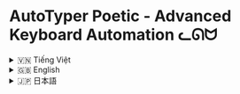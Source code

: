 # AutoTyper Poetic - Advanced Keyboard Automation ᓚᘏᗢ



<!-- Vietnamese -->
<details>
<summary>🇻🇳 Tiếng Việt</summary>

## Giới thiệu

**AutoTyper Poetic** là một ứng dụng máy tính để bàn được thiết kế để tự động hóa các tác vụ nhập liệu bàn phím. Ứng dụng cung cấp hai chế độ chính: chế độ **AutoTyper** cơ bản để gõ văn bản hoặc phím lặp đi lặp lại, và chế độ **Ghi & Phát** nâng cao để ghi lại và phát lại các chuỗi hành động bàn phím phức tạp. Với giao diện trực quan, hỗ trợ đa ngôn ngữ, khả năng tùy chỉnh hotkey và quản lý cấu hình linh hoạt, AutoTyper Poetic là công cụ hữu ích cho việc tự động hóa các công việc lặp đi lặp lại hoặc thực hiện các macro bàn phím.

Ứng dụng được xây dựng bằng Python và PySide6 cho giao diện người dùng, cùng với `pynput` để xử lý tương tác bàn phím.

**LƯU Ý QUAN TRỌNG:**

*   📜 **Tập tin cấu hình:** Cài đặt của người dùng (ngôn ngữ, kích thước cửa sổ, hotkey, macro đã ghi, v.v.) được lưu trong `autokeyboard_config.json` tại thư mục gốc của ứng dụng.
*   🚀 **Script chạy nhanh:** Các tệp `run.bat` (Windows) và `run.sh` (Linux/macOS) được cung cấp để tự động hóa việc tạo môi trường ảo (nếu chưa có) và cài đặt các thư viện cần thiết.

## Tính năng

*   **Hoạt động Hai Chế độ:**
    *   **Chế độ AutoTyper:**
        *   Tự động gõ văn bản do người dùng xác định hoặc các tổ hợp phím đặc biệt (ví dụ: `<enter>`, `<f1>`).
        *   Khoảng thời gian giữa các lần gõ có thể điều chỉnh (tính bằng mili giây).
        *   Số lần lặp lại có thể cấu hình (0 cho vô hạn).
        *   Hotkey chuyên dụng (mặc định F9, có thể thay đổi) để bắt đầu/dừng việc gõ tự động.
    *   **Chế độ Ghi & Phát (Giao diện Nâng cao):**
        *   Ghi lại các chuỗi hành động bàn phím (nhấn phím, thả phím và thời gian chính xác giữa chúng).
        *   Lớp phủ đếm ngược trực quan trước khi bắt đầu ghi.
        *   Các hotkey chuyên dụng (mặc định F10 để ghi, F11 để phát, có thể thay đổi) để bắt đầu/dừng ghi và phát lại.
        *   Các hành động đã ghi được hiển thị trong bảng (Phím, Hành động, Độ trễ).
        *   Phát lại các chuỗi đã ghi với số lần lặp có thể điều chỉnh (0 cho vô hạn).
        *   Tùy chọn xóa các hành động đã ghi.
*   **Giao diện Thân thiện với Người dùng:**
    *   Giao diện đồ họa trực quan được xây dựng bằng PySide6.
    *   Thanh tiêu đề tùy chỉnh với các nút điều khiển cửa sổ tiêu chuẩn (thu nhỏ, phóng to, đóng) và phong cách tùy chỉnh.
    *   Hỗ trợ kéo và thay đổi kích thước cửa sổ.
    *   Hiệu ứng chuyển động mượt mà khi mở/đóng cửa sổ và chuyển đổi giữa các trang.
*   **Hỗ trợ Đa ngôn ngữ:**
    *   Giao diện có sẵn bằng Tiếng Anh (English), Tiếng Việt (Vietnamese), và Tiếng Nhật (日本語).
    *   Dễ dàng chuyển đổi ngôn ngữ thông qua menu thả xuống trên thanh tiêu đề.
*   **Quản lý Cấu hình:**
    *   Cài đặt được lưu trữ bền vững trong `autokeyboard_config.json`.
    *   Lưu tùy chọn ngôn ngữ, kích thước/vị trí cửa sổ, chế độ hoạt động, tất cả hotkey, cài đặt AutoTyper, và các macro đã ghi.
    *   Các chức năng "Tải Cấu hình", "Lưu dạng..." và "Lưu Hiện tại".
*   **Quản lý Hotkey:**
    *   Giao diện dễ sử dụng để thay đổi hotkey cho AutoTyper, Bắt đầu/Dừng Ghi, và Bắt đầu/Dừng Phát lại.
    *   Phát hiện xung đột hotkey để tránh gán cùng một hotkey cho nhiều hành động.
*   **Tương thích Đa nền tảng:**
    *   Bao gồm `run.bat` cho Windows và `run.sh` cho Linux/macOS để đơn giản hóa việc thiết lập và thực thi.
    *   Các script này sẽ xử lý việc tạo môi trường ảo và cài đặt các thư viện phụ thuộc.
*   **Trạng thái & Phản hồi:**
    *   Cập nhật trạng thái theo thời gian thực trong ứng dụng.
    *   Lớp phủ đếm ngược trực quan khi ghi.
    *   Các hộp thoại thông báo lỗi và xác nhận.

## Điều kiện tiên quyết (Để chạy từ mã nguồn)

1.  **Python:** Nên sử dụng Python 3.x. Các script `run.bat`/`run.sh` sẽ cố gắng sử dụng `python` (Windows) hoặc `python3`/`python` (Linux/macOS) có sẵn trong PATH.
2.  **Pip:** Trình quản lý gói Python (thường đi kèm với Python).

## Cài đặt & Chạy ứng dụng (Từ mã nguồn)

Cách dễ nhất để chạy ứng dụng là sử dụng các script được cung cấp:

1.  **Tải mã nguồn:**
    *   Sao chép (clone) repository này hoặc tải về dưới dạng ZIP và giải nén.

2.  **Chạy script cài đặt và khởi động:**
    *   **Trên Windows:**
        *   Điều hướng đến thư mục `windows` trong dự án.
        *   Chạy file `run.bat`.
    *   **Trên Linux/macOS:**
        *   Mở terminal, điều hướng đến thư mục `linux-mac` trong dự án.
        *   Cấp quyền thực thi cho script: `chmod +x run.sh`
        *   Chạy script: `./run.sh`

    Các script này sẽ:
    *   Kiểm tra và tạo một môi trường ảo Python tên là `venv` trong thư mục gốc của dự án (nếu chưa có).
    *   Kích hoạt môi trường ảo.
    *   Cài đặt các thư viện cần thiết từ `requirements.txt`.
    *   Khởi chạy ứng dụng.

**Cài đặt Thủ công (Nếu không muốn dùng script):**

1.  **Tải mã nguồn.**
2.  Mở terminal hoặc command prompt, điều hướng đến thư mục gốc của dự án.
3.  **(Khuyến nghị)** Tạo và kích hoạt một môi trường ảo Python:
    ```bash
    python -m venv venv
    # Windows:
    venv\Scripts\activate
    # Linux/macOS:
    source venv/bin/activate
    ```
4.  Cài đặt các thư viện cần thiết:
    ```bash
    pip install -r requirements.txt
    ```
5.  Chạy ứng dụng:
    ```bash
    python main.py
    ```

## Hướng dẫn sử dụng

Sau khi ứng dụng khởi chạy:

*   **Chuyển đổi Chế độ:** Sử dụng nút "Nâng cao" / "AutoTyper" trên thanh tiêu đề để chuyển đổi giữa chế độ AutoTyper và chế độ Ghi & Phát.
*   **Chọn Ngôn ngữ:** Sử dụng menu thả xuống ngôn ngữ trên thanh tiêu đề.
*   **Chế độ AutoTyper:**
    *   **Văn bản/Phím:** Nhập văn bản bạn muốn gõ tự động. Đối với các phím đặc biệt, sử dụng định dạng `<key_name>` (ví dụ: `<enter>`, `<f12>`, `<space>`).
    *   **Khoảng thời gian:** Đặt khoảng thời gian (ms) giữa mỗi lần gõ/nhấn phím.
    *   **Số lần lặp:** Đặt số lần lặp lại (0 cho vô hạn).
    *   **Hotkey:** Mặc định là F9. Nhấn nút "Thay đổi Hotkey" để đặt hotkey mới. Nhấn hotkey này để Bắt đầu/Dừng.
    *   **Nút Start/Stop:** Cũng có thể dùng để bắt đầu/dừng.
*   **Chế độ Ghi & Phát (Nâng cao):**
    *   **Hotkey Ghi/Dừng:** Mặc định F10. Dùng để bắt đầu (sau khi đếm ngược) và dừng ghi. Có thể thay đổi bằng nút "Đổi Hotkey Ghi".
    *   **Hotkey Phát/Dừng:** Mặc định F11. Dùng để bắt đầu/dừng phát lại các hành động đã ghi. Có thể thay đổi bằng nút "Đổi Hotkey Phát".
    *   **Số lần lặp (Phát):** Đặt số lần phát lại chuỗi hành động (0 cho vô hạn).
    *   **Nút Bắt đầu Ghi / Dừng Ghi:** Bắt đầu/dừng quá trình ghi.
    *   **Nút Phát Bản Ghi / Dừng Phát:** Phát/dừng phát lại.
    *   **Nút Xóa Bản Ghi:** Xóa tất cả các hành động đã ghi trong bảng.
    *   **Bảng sự kiện:** Hiển thị các phím đã ghi, hành động (nhấn/thả) và độ trễ.
*   **Quản lý Cấu hình:**
    *   **Tải Cấu hình:** Tải cài đặt từ một tệp `.json`.
    *   **Lưu dạng...:** Lưu cấu hình hiện tại vào một tệp `.json` mới.
    *   **Lưu Hiện tại:** Lưu cấu hình hiện tại vào tệp `autokeyboard_config.json` đang được sử dụng.
    Cấu hình bao gồm ngôn ngữ, trạng thái cửa sổ, cài đặt AutoTyper, cài đặt Ghi/Phát và các hotkey.

## Cấu trúc thư mục (Đơn giản hóa)

```
autokeyboard/
├── assets/               # Tài sản như icon
│   └── icon.ico
├── core/                 # Logic cốt lõi (dịch thuật, workers)
│   ├── translations.py
│   └── workers.py
├── gui/                  # Mã nguồn giao diện người dùng (các trang, cửa sổ, widget tùy chỉnh)
│   ├── autotyper_page.py
│   ├── base_main_window.py
│   ├── constants.py
│   ├── countdown_overlay.py
│   ├── custom_title_bar.py
│   ├── main_window.py
│   └── recorder_page.py
├── linux-mac/            # Script chạy cho Linux/macOS
│   └── run.sh
├── windows/              # Script chạy cho Windows
│   └── run.bat
├── venv/                 # (Thư mục môi trường ảo, được tạo bởi script)
├── .gitignore
├── autokeyboard_config.json # Tệp cấu hình mặc định/được lưu
├── main.py               # Điểm vào chính của ứng dụng
└── requirements.txt      # Danh sách các thư viện Python cần thiết
```

## Công nghệ sử dụng

*   **Python**
*   **PySide6:** Bộ công cụ Qt cho Python (GUI).
*   **pynput:** Thư viện để điều khiển và giám sát thiết bị nhập liệu (bàn phím).

</details>

<!-- English -->
<details>
<summary>🇬🇧 English</summary>

## Introduction

**AutoTyper Poetic** is a desktop application designed to automate keyboard input tasks. It offers two main modes: a basic **AutoTyper** mode for repeatedly typing text or keys, and an advanced **Recorder & Player** mode for recording and replaying complex keyboard action sequences. With an intuitive interface, multilingual support, customizable hotkeys, and flexible configuration management, AutoTyper Poetic is a useful tool for automating repetitive tasks or executing keyboard macros.

The application is built using Python and PySide6 for the user interface, along with `pynput` for handling keyboard interactions.

**IMPORTANT NOTES:**

*   📜 **Configuration File:** User settings (language, window size, hotkeys, recorded macros, etc.) are stored in `autokeyboard_config.json` in the application's root directory.
*   🚀 **Quick Run Scripts:** `run.bat` (Windows) and `run.sh` (Linux/macOS) files are provided to automate virtual environment creation (if not present) and dependency installation.

## Features

*   **Dual Mode Operation:**
    *   **AutoTyper Mode:**
        *   Automated typing of user-defined text or special key combinations (e.g., `<enter>`, `<f1>`).
        *   Adjustable typing interval (in milliseconds).
        *   Configurable repetition count (0 for infinite).
        *   Dedicated hotkey (default F9, changeable) to start/stop auto-typing.
    *   **Recorder & Player Mode (Advanced View):**
        *   Record sequences of keyboard actions (key presses, releases, and precise timings between them).
        *   Visual countdown overlay before recording starts.
        *   Dedicated hotkeys (defaults F10 for record, F11 for play, changeable) for starting/stopping recording and playback.
        *   Recorded actions displayed in a table (Key, Action, Delay).
        *   Playback of recorded sequences with adjustable repetition count (0 for infinite).
        *   Option to clear recorded actions.
*   **User-Friendly Interface:**
    *   Intuitive GUI built with PySide6.
    *   Custom title bar with standard window controls (minimize, maximize, close) and custom styling.
    *   Support for window dragging and resizing.
    *   Smooth animations for window open/close and page transitions.
*   **Multilingual Support:**
    *   Interface available in English, Vietnamese (Tiếng Việt), and Japanese (日本語).
    *   Easy language switching via a dropdown menu in the title bar.
*   **Configuration Management:**
    *   Persistent settings stored in `autokeyboard_config.json`.
    *   Saves language preference, window size/position, active mode, all hotkeys, AutoTyper settings, and recorded macros.
    *   Functions to "Load Config", "Save As...", and "Save Current" configuration.
*   **Hotkey Management:**
    *   Easy-to-use interface for changing hotkeys for AutoTyper, Record Start/Stop, and Playback Start/Stop.
    *   Hotkey conflict detection to prevent assigning the same hotkey to multiple actions.
*   **Cross-Platform Compatibility:**
    *   Includes `run.bat` for Windows and `run.sh` for Linux/macOS to simplify setup and execution.
    *   These scripts handle virtual environment creation and dependency installation.
*   **Status & Feedback:**
    *   Real-time status updates within the application.
    *   Visual countdown overlay for recording.
    *   Informative dialog boxes for errors and confirmations.

## Prerequisites (To run from source)

1.  **Python:** Python 3.x is recommended. The `run.bat`/`run.sh` scripts will attempt to use `python` (Windows) or `python3`/`python` (Linux/macOS) available in PATH.
2.  **Pip:** Python package installer (usually comes with Python).

## Installation & Running the Application (From source)

The easiest way to run the application is by using the provided scripts:

1.  **Download Source Code:**
    *   Clone this repository or download it as a ZIP and extract it.

2.  **Run the setup and launch script:**
    *   **On Windows:**
        *   Navigate to the `windows` directory within the project.
        *   Execute `run.bat`.
    *   **On Linux/macOS:**
        *   Open a terminal, navigate to the `linux-mac` directory within the project.
        *   Make the script executable: `chmod +x run.sh`
        *   Run the script: `./run.sh`

    These scripts will:
    *   Check for and create a Python virtual environment named `venv` in the project root (if it doesn't exist).
    *   Activate the virtual environment.
    *   Install necessary dependencies from `requirements.txt`.
    *   Launch the application.

**Manual Setup (If you prefer not to use scripts):**

1.  **Download source code.**
2.  Open a terminal or command prompt, navigate to the project's root directory.
3.  **(Recommended)** Create and activate a Python virtual environment:
    ```bash
    python -m venv venv
    # Windows:
    venv\Scripts\activate
    # Linux/macOS:
    source venv/bin/activate
    ```
4.  Install dependencies:
    ```bash
    pip install -r requirements.txt
    ```
5.  Run the application:
    ```bash
    python main.py
    ```

## Usage Guide

Once the application is running:

*   **Switching Modes:** Use the "Advanced" / "AutoTyper" button on the title bar to toggle between AutoTyper mode and Recorder/Player mode.
*   **Language Selection:** Use the language dropdown menu on the title bar.
*   **AutoTyper Mode:**
    *   **Text/Key:** Enter the text you want to auto-type. For special keys, use the `<key_name>` format (e.g., `<enter>`, `<f12>`, `<space>`).
    *   **Interval:** Set the time (in ms) between each type/key press.
    *   **Repetitions:** Set the number of repetitions (0 for infinite).
    *   **Hotkey:** Default is F9. Click "Change Hotkey" to set a new one. Press this hotkey to Start/Stop.
    *   **Start/Stop Buttons:** Can also be used to initiate/halt typing.
*   **Recorder & Player Mode (Advanced):**
    *   **Record/Stop Hotkey:** Default F10. Used to start (after a countdown) and stop recording. Changeable via "Change Rec. Hotkey" button.
    *   **Play/Stop Hotkey:** Default F11. Used to start/stop playback of recorded actions. Changeable via "Change Play Hotkey" button.
    *   **Repetitions (Playback):** Set the number of times the action sequence will be played (0 for infinite).
    *   **Start Recording / Stop Recording Button:** Initiates/stops the recording process.
    *   **Play Recording / Stop Playing Button:** Starts/stops playback.
    *   **Clear Recording Button:** Clears all recorded actions from the table.
    *   **Events Table:** Displays recorded keys, actions (press/release), and delays.
*   **Configuration Management:**
    *   **Load Config:** Load settings from a `.json` file.
    *   **Save As...:** Save the current configuration to a new `.json` file.
    *   **Save Current:** Save the current configuration to the `autokeyboard_config.json` file being used.
    Configuration includes language, window state, AutoTyper settings, Recorder/Player settings, and hotkeys.

## Folder Structure (Simplified)

```
autokeyboard/
├── assets/               # Assets like icons
│   └── icon.ico
├── core/                 # Core logic (translations, workers)
│   ├── translations.py
│   └── workers.py
├── gui/                  # User interface code (pages, windows, custom widgets)
│   ├── autotyper_page.py
│   ├── base_main_window.py
│   ├── constants.py
│   ├── countdown_overlay.py
│   ├── custom_title_bar.py
│   ├── main_window.py
│   └── recorder_page.py
├── linux-mac/            # Run script for Linux/macOS
│   └── run.sh
├── windows/              # Run script for Windows
│   └── run.bat
├── venv/                 # (Virtual environment directory, created by scripts)
├── .gitignore
├── autokeyboard_config.json # Default/saved configuration file
├── main.py               # Main application entry point
└── requirements.txt      # List of Python dependencies
```

## Technologies Used

*   **Python**
*   **PySide6:** Qt for Python (GUI).
*   **pynput:** Library to control and monitor input devices (keyboard).

</details>

<!-- Japanese -->
<details>
<summary>🇯🇵 日本語</summary>

## AutoTyper Poetic - 高度なキーボード自動化 ᓚᘏᗢ

## 概要

**AutoTyper Poetic**は、キーボード入力タスクを自動化するために設計されたデスクトップアプリケーションです。テキストやキーを繰り返し入力するための基本的な**オートタイパー**モードと、複雑なキーボードアクションシーケンスを記録・再生するための高度な**レコーダー＆プレーヤー**モードの2つの主要なモードを提供します。直感的なインターフェース、多言語サポート、カスタマイズ可能なホットキー、柔軟な設定管理機能を備えたAutoTyper Poeticは、反復的な作業を自動化したり、キーボードマクロを実行したりするのに役立つツールです。

このアプリケーションは、PythonとPySide6（ユーザーインターフェース用）、および`pynput`（キーボードインタラクション処理用）を使用して構築されています。

**重要な注意点:**

*   📜 **設定ファイル:** ユーザー設定（言語、ウィンドウサイズ、ホットキー、記録されたマクロなど）は、アプリケーションのルートディレクトリにある`autokeyboard_config.json`に保存されます。
*   🚀 **クイック実行スクリプト:** `run.bat`（Windows）および`run.sh`（Linux/macOS）ファイルが提供されており、仮想環境の作成（存在しない場合）と依存関係のインストールを自動化します。

## 機能

*   **デュアルモード操作:**
    *   **オートタイパーモード:**
        *   ユーザー定義のテキストまたは特殊キーの組み合わせ（例：`<enter>`、`<f1>`）の自動入力。
        *   調整可能な入力間隔（ミリ秒単位）。
        *   設定可能な繰り返し回数（0で無限）。
        *   自動入力を開始/停止するための専用ホットキー（デフォルトF9、変更可能）。
    *   **レコーダー＆プレーヤーモード（詳細表示）:**
        *   キーボードアクションのシーケンス（キー押下、解放、それらの間の正確なタイミング）を記録。
        *   記録開始前の視覚的なカウントダウンオーバーレイ。
        *   記録と再生を開始/停止するための専用ホットキー（記録はデフォルトF10、再生はデフォルトF11、変更可能）。
        *   記録されたアクションをテーブルに表示（キー、アクション、遅延）。
        *   調整可能な繰り返し回数（0で無限）で記録されたシーケンスを再生。
        *   記録されたアクションをクリアするオプション。
*   **ユーザーフレンドリーなインターフェース:**
    *   PySide6で構築された直感的なGUI。
    *   標準のウィンドウコントロール（最小化、最大化、閉じる）とカスタムスタイリングを備えたカスタムタイトルバー。
    *   ウィンドウのドラッグとサイズ変更のサポート。
    *   ウィンドウの開閉およびページ遷移時のスムーズなアニメーション。
*   **多言語サポート:**
    *   英語、ベトナム語（Tiếng Việt）、日本語（日本語）で利用可能なインターフェース。
    *   タイトルバーのドロップダウンメニューによる簡単な言語切り替え。
*   **設定管理:**
    *   `autokeyboard_config.json`に永続的に保存される設定。
    *   言語設定、ウィンドウのサイズ/位置、アクティブモード、すべてのホットキー、オートタイパー設定、記録されたマクロを保存。
    *   「設定読込」、「名前を付けて保存...」、「現設定保存」機能。
*   **ホットキー管理:**
    *   オートタイパー、記録開始/停止、再生開始/停止のホットキーを変更するための使いやすいインターフェース。
    *   複数のアクションに同じホットキーが割り当てられるのを防ぐためのホットキー競合検出。
*   **クロスプラットフォーム互換性:**
    *   セットアップと実行を簡素化するためのWindows用`run.bat`とLinux/macOS用`run.sh`が付属。
    *   これらのスクリプトは、仮想環境の作成と依存関係のインストールを処理します。
*   **ステータスとフィードバック:**
    *   アプリケーション内でのリアルタイムのステータス更新。
    *   記録時の視覚的なカウントダウンオーバーレイ。
    *   エラーや確認のための情報ダイアログボックス。

## 前提条件（ソースから実行する場合）

1.  **Python:** Python 3.xを推奨します。`run.bat`/`run.sh`スクリプトは、PATHで利用可能な`python`（Windows）または`python3`/`python`（Linux/macOS）を使用しようとします。
2.  **Pip:** Pythonパッケージインストーラー（通常Pythonに付属）。

## インストールとアプリケーションの実行（ソースから）

アプリケーションを実行する最も簡単な方法は、提供されているスクリプトを使用することです。

1.  **ソースコードのダウンロード:**
    *   このリポジトリをクローンするか、ZIPとしてダウンロードして展開します。

2.  **セットアップおよび起動スクリプトの実行:**
    *   **Windowsの場合:**
        *   プロジェクト内の`windows`ディレクトリに移動します。
        *   `run.bat`を実行します。
    *   **Linux/macOSの場合:**
        *   ターミナルを開き、プロジェクト内の`linux-mac`ディレクトリに移動します。
        *   スクリプトに実行権限を付与します: `chmod +x run.sh`
        *   スクリプトを実行します: `./run.sh`

    これらのスクリプトは次の処理を行います:
    *   プロジェクトルートに`venv`という名前のPython仮想環境を確認し、存在しない場合は作成します。
    *   仮想環境をアクティブ化します。
    *   `requirements.txt`から必要な依存関係をインストールします。
    *   アプリケーションを起動します。

**手動セットアップ（スクリプトを使用したくない場合）:**

1.  **ソースコードをダウンロードします。**
2.  ターミナルまたはコマンドプロンプトを開き、プロジェクトのルートディレクトリに移動します。
3.  **(推奨)** Python仮想環境を作成してアクティブ化します:
    ```bash
    python -m venv venv
    # Windows:
    venv\Scripts\activate
    # Linux/macOS:
    source venv/bin/activate
    ```
4.  依存関係をインストールします:
    ```bash
    pip install -r requirements.txt
    ```
5.  アプリケーションを実行します:
    ```bash
    python main.py
    ```

## 使用方法

アプリケーションの起動後:

*   **モードの切り替え:** タイトルバーの「高度な設定」/「オートタイパー」ボタンを使用して、オートタイパーモードとレコーダー/プレーヤーモードを切り替えます。
*   **言語選択:** タイトルバーの言語ドロップダウンメニューを使用します。
*   **オートタイパーモード:**
    *   **テキスト/キー:** 自動入力したいテキストを入力します。特殊キーの場合は、`<key_name>`形式を使用します（例：`<enter>`、`<f12>`、`<space>`）。
    *   **間隔:** 各入力/キー押下の間の時間（ミリ秒）を設定します。
    *   **繰り返し回数:** 繰り返しの回数を設定します（0で無限）。
    *   **ホットキー:** デフォルトはF9です。「ホットキー変更」をクリックして新しいホットキーを設定します。このホットキーを押して開始/停止します。
    *   **開始/停止ボタン:** 入力を開始/停止するためにも使用できます。
*   **レコーダー＆プレーヤーモード（高度な設定）:**
    *   **録画/停止ホットキー:** デフォルトF10。記録を開始（カウントダウン後）および停止するために使用します。「録画ホットキー変更」ボタンで変更可能です。
    *   **再生/停止ホットキー:** デフォルトF11。記録されたアクションの再生を開始/停止するために使用します。「再生ホットキー変更」ボタンで変更可能です。
    *   **繰り返し回数（再生）:** アクションシーケンスを再生する回数を設定します（0で無限）。
    *   **録画開始 / 録画停止ボタン:** 記録プロセスを開始/停止します。
    *   **再生 / 再生停止ボタン:** 再生を開始/停止します。
    *   **録画を消去ボタン:** テーブル内のすべての記録されたアクションをクリアします。
    *   **イベントテーブル:** 記録されたキー、アクション（押す/離す）、遅延を表示します。
*   **設定管理:**
    *   **設定読込:** `.json`ファイルから設定を読み込みます。
    *   **名前を付けて保存...:** 現在の設定を新しい`.json`ファイルに保存します。
    *   **現設定保存:** 現在の設定を使用中の`autokeyboard_config.json`ファイルに保存します。
    設定には、言語、ウィンドウの状態、オートタイパー設定、レコーダー/プレーヤー設定、およびホットキーが含まれます。

## フォルダ構成（簡易版）

```
autokeyboard/
├── assets/               # アイコンなどのアセット
│   └── icon.ico
├── core/                 # コアロジック（翻訳、ワーカー）
│   ├── translations.py
│   └── workers.py
├── gui/                  # ユーザーインターフェースコード（ページ、ウィンドウ、カスタムウィジェット）
│   ├── autotyper_page.py
│   ├── base_main_window.py
│   ├── constants.py
│   ├── countdown_overlay.py
│   ├── custom_title_bar.py
│   ├── main_window.py
│   └── recorder_page.py
├── linux-mac/            # Linux/macOS用実行スクリプト
│   └── run.sh
├── windows/              # Windows用実行スクリプト
│   └── run.bat
├── venv/                 # （仮想環境ディレクトリ、スクリプトによって作成）
├── .gitignore
├── autokeyboard_config.json # デフォルト/保存された設定ファイル
├── main.py               # メインアプリケーションエントリポイント
└── requirements.txt      # Python依存関係リスト
```

## 使用技術

*   **Python**
*   **PySide6:** Python用Qt（GUI）。
*   **pynput:** 入力デバイス（キーボード）を制御および監視するためのライブラリ。


</details>
